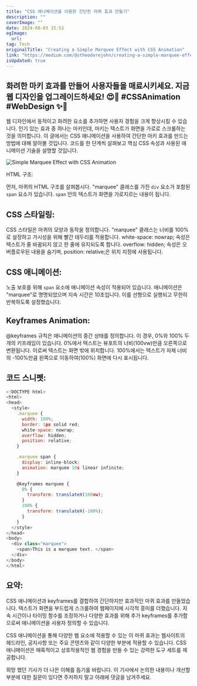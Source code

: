 ```yaml
---
title: "CSS 애니메이션을 이용한 간단한 마퀴 효과 만들기"
description: ""
coverImage: ""
date: 2024-08-03 15:53
ogImage:
  url:
tag: Tech
originalTitle: "Creating a Simple Marquee Effect with CSS Animation"
link: "https://medium.com/@stheodorejohn/creating-a-simple-marquee-effect-with-css-animation-bbd52bb0dbf8"
isUpdated: true
---
```


## 화려한 마키 효과를 만들어 사용자들을 매료시키세요. 지금 웹 디자인을 업그레이드하세요! 😍🌟 #CSSAnimation #WebDesign ✨🎉

웹 디자인에서 동적이고 화려한 요소를 추가하면 사용자 경험을 크게 향상시킬 수 있습니다. 인기 있는 효과 중 하나는 마키인데, 마키는 텍스트가 화면을 가로로 스크롤하는 것을 의미합니다. 이 글에서는 CSS 애니메이션을 사용하여 간단한 마키 효과를 만드는 방법에 대해 알아볼 것입니다. 코드를 한 단계씩 살펴보고 핵심 CSS 속성과 사용된 애니메이션 기술을 설명할 것입니다.

![Simple Marquee Effect with CSS Animation](/assets/img/CreatingaSimpleMarqueeEffectwithCSSAnimation_0.png)

HTML 구조:

<!-- seedividend - 사각형 -->

<ins class="adsbygoogle"
     style="display:block"
     data-ad-client="ca-pub-4877378276818686"
     data-ad-slot="1898504329"
     data-ad-format="auto"
     data-full-width-responsive="true"></ins>

<script>
     (adsbygoogle = window.adsbygoogle || []).push({});
</script>

먼저, 마퀴의 HTML 구조를 살펴봅시다. "marquee" 클래스를 가진 `div` 요소가 포함된 `span` 요소가 있습니다. `span` 안의 텍스트가 화면을 가로지르는 내용이 됩니다.

## CSS 스타일링:

CSS 스타일은 마퀴의 모양과 동작을 정의합니다. "marquee" 클래스는 너비를 100%로 설정하고 가시성을 위해 빨간 테두리를 적용합니다. white-space: nowrap; 속성은 텍스트가 줄 바꿈되지 않고 한 줄에 유지되도록 합니다. overflow: hidden; 속성은 오버플로우된 내용을 숨기며, position: relative;은 위치 지정에 사용됩니다.

## CSS 애니메이션:

<!-- seedividend - 사각형 -->

<ins class="adsbygoogle"
     style="display:block"
     data-ad-client="ca-pub-4877378276818686"
     data-ad-slot="1898504329"
     data-ad-format="auto"
     data-full-width-responsive="true"></ins>

<script>
     (adsbygoogle = window.adsbygoogle || []).push({});
</script>

노출 보호를 위해 `span` 요소에 애니메이션 속성이 적용되어 있습니다. 애니메이션은 "marquee"로 명명되었으며 지속 시간은 10초입니다. 이를 선형으로 실행되고 무한히 반복하도록 설정했습니다.

## Keyframes Animation:

@keyframes 규칙은 애니메이션의 중간 상태를 정의합니다. 이 경우, 0%와 100% 두 개의 키프레임이 있습니다. 0%에서 텍스트는 뷰포트의 너비(100vw)만큼 오른쪽으로 변환됩니다. 이로써 텍스트는 화면 밖에 위치합니다. 100%에서는 텍스트가 자체 너비의 -100%만큼 왼쪽으로 이동하여(100%) 화면에 다시 표시됩니다.

## 코드 스니펫:

<!-- seedividend - 사각형 -->

<ins class="adsbygoogle"
     style="display:block"
     data-ad-client="ca-pub-4877378276818686"
     data-ad-slot="1898504329"
     data-ad-format="auto"
     data-full-width-responsive="true"></ins>

<script>
     (adsbygoogle = window.adsbygoogle || []).push({});
</script>

```js
<!DOCTYPE html>
<html>
<head>
  <style>
    .marquee {
      width: 100%;
      border: 1px solid red;
      white-space: nowrap;
      overflow: hidden;
      position: relative;
    }

    .marquee span {
      display: inline-block;
      animation: marquee 10s linear infinite;
    }

    @keyframes marquee {
      0% {
        transform: translateX(100vw);
      }
      100% {
        transform: translateX(-100%);
      }
    }
  </style>
</head>
<body>
  <div class="marquee">
    <span>This is a marquee text. </span>
  </div>
</body>
</html>
```

## 요약:

CSS 애니메이션과 keyframes를 결합하여 간단하지만 효과적인 마퀴 효과를 만들었습니다. 텍스트가 화면을 부드럽게 스크롤하여 웹페이지에 시각적 흥미를 더했습니다. 지속 시간이나 타이밍 함수를 조정하거나 다양한 효과를 위해 추가 keyframes를 추가함으로써 애니메이션을 사용자 정의할 수 있습니다.

CSS 애니메이션을 통해 다양한 웹 요소에 적용할 수 있는 이 마퀴 효과는 웹사이트의 헤드라인, 공지사항 또는 주요 콘텐츠와 같이 다양한 부분에 적용할 수 있습니다. CSS 애니메이션은 매혹적이고 상호작용적인 웹 경험을 만들 수 있는 강력한 도구 세트를 제공합니다.

<!-- seedividend - 사각형 -->

<ins class="adsbygoogle"
     style="display:block"
     data-ad-client="ca-pub-4877378276818686"
     data-ad-slot="1898504329"
     data-ad-format="auto"
     data-full-width-responsive="true"></ins>

<script>
     (adsbygoogle = window.adsbygoogle || []).push({});
</script>

희망 했던 기사가 더 나은 이해를 돕기를 바랍니다. 이 기사에서 논의한 내용이나 개선할 부분에 대한 질문이 있다면 주저하지 말고 아래에 댓글을 남겨주세요.
